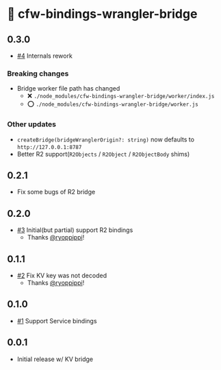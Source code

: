 # 🌉 cfw-bindings-wrangler-bridge

## 0.3.0

- [#4](https://github.com/leader22/cfw-bindings-wrangler-bridge/pull/4) Internals rework

### Breaking changes

- Bridge worker file path has changed
  - ❌ `./node_modules/cfw-bindings-wrangler-bridge/worker/index.js`
  - ⭕ `./node_modules/cfw-bindings-wrangler-bridge/worker.js`

### Other updates

- `createBridge(bridgeWranglerOrigin?: string)` now defaults to `http://127.0.0.1:8787`
- Better R2 support(`R2Objects` / `R2Object` / `R2ObjectBody` shims)

## 0.2.1

- Fix some bugs of R2 bridge

## 0.2.0

- [#3](https://github.com/leader22/cfw-bindings-wrangler-bridge/pull/3) Initial(but partial) support R2 bindings
  - Thanks [@ryoppippi](https://github.com/ryoppippi)!

## 0.1.1

- [#2](https://github.com/leader22/cfw-bindings-wrangler-bridge/pull/2) Fix KV key was not decoded
  - Thanks [@ryoppippi](https://github.com/ryoppippi)!

## 0.1.0

- [#1](https://github.com/leader22/cfw-bindings-wrangler-bridge/pull/1) Support Service bindings

## 0.0.1

- Initial release w/ KV bridge
